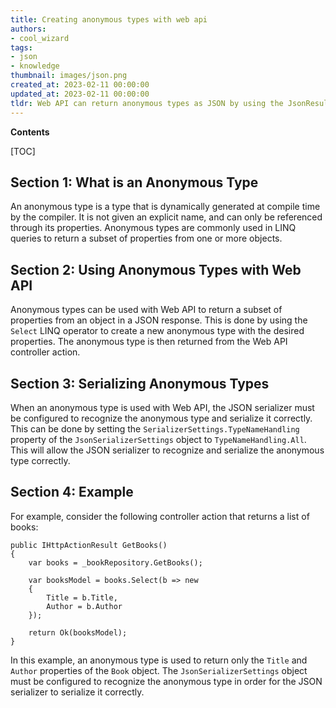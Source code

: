 ```yaml
---
title: Creating anonymous types with web api
authors:
- cool_wizard
tags:
- json
- knowledge
thumbnail: images/json.png
created_at: 2023-02-11 00:00:00
updated_at: 2023-02-11 00:00:00
tldr: Web API can return anonymous types as JSON by using the JsonResult type.
---
```


**Contents**

[TOC]

## Section 1: What is an Anonymous Type
An anonymous type is a type that is dynamically generated at compile time by the compiler. It is not given an explicit name, and can only be referenced through its properties. Anonymous types are commonly used in LINQ queries to return a subset of properties from one or more objects.

## Section 2: Using Anonymous Types with Web API
Anonymous types can be used with Web API to return a subset of properties from an object in a JSON response. This is done by using the `Select` LINQ operator to create a new anonymous type with the desired properties. The anonymous type is then returned from the Web API controller action.

## Section 3: Serializing Anonymous Types
When an anonymous type is used with Web API, the JSON serializer must be configured to recognize the anonymous type and serialize it correctly. This can be done by setting the `SerializerSettings.TypeNameHandling` property of the `JsonSerializerSettings` object to `TypeNameHandling.All`. This will allow the JSON serializer to recognize and serialize the anonymous type correctly.

## Section 4: Example
For example, consider the following controller action that returns a list of books:
```
public IHttpActionResult GetBooks()
{
    var books = _bookRepository.GetBooks();

    var booksModel = books.Select(b => new
    {
        Title = b.Title,
        Author = b.Author
    });

    return Ok(booksModel);
}
```
In this example, an anonymous type is used to return only the `Title` and `Author` properties of the `Book` object. The `JsonSerializerSettings` object must be configured to recognize the anonymous type in order for the JSON serializer to serialize it correctly.
